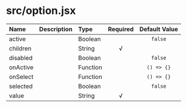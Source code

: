 # src/option.jsx

| Name | Description | Type | Required | Default Value |
| :--- | :----- | :--- | :---: | :---: |
| active |  | Boolean |  | `false` |
| children |  | String | √ |  |
| disabled |  | Boolean |  | `false` |
| onActive |  | Function |  | `() => {}` |
| onSelect |  | Function |  | `() => {}` |
| selected |  | Boolean |  | `false` |
| value |  | String | √ |  |

